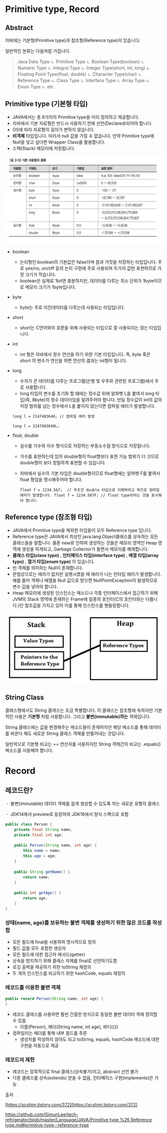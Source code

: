 # Primitive type, Record

## Abstract

자바에는 기본형(Primitive type)과 참조형(Reference type)이 있습니다. 

일반적인 분류는 다음처럼 가집니다.

> Java Data Type
ㄴ Primitive Type
    ㄴ Boolean Type(boolean)
    ㄴ Numeric Type
        ㄴ Integral Type
            ㄴ Integer Type(short, int, long)
            ㄴ Floating Point Type(float, double)
        ㄴ Character Type(char)
ㄴ Reference Type
    ㄴ Class Type
    ㄴ Interface Type
    ㄴ Array Type
    ㄴ Enum Type
    ㄴ etc.
> 

## Primitive type (기본형 타입)

- JAVA에서는 총 8가지의 Primitive type을 미리 정의하고 제공합니다.
- 자바에서 기본 자료형은 반드시 사용하기 전에 선언(Declared)되어야 합니다.
- OS에 따라 자료형의 길이가 변하지 않습니다.
- **비객체** 타입입니다. 따라서 null 값을 가질 수 없습니다. 만약 Primitive type에 Null을 넣고 싶다면 Wrapper Class를 활용합니다.
- 스택(Stack) 메모리에 저장됩니다.

![img](imgs/1.png)

- boolean
    - 논리형인 boolean의 기본값은 false이며 참과 거짓을 저장하는 타입입니다. 주로 yes/no, on/off 등의 논리 구현에 주로 사용되며 두가지 값만 표현하므로 가장 크기가 작습니다.
    - boolean은 실제로 1bit면 충분하지만, 데이터를 다루는 최소 단위가 1byte이므로 메모리 크기가 1byte입니다.
- byte
    - byte는 주로 이진데이터를 다루는데 사용되는 타입입니다.
- short
    - short는 C언어와의 호환을 위해 사용되는 타입으로 잘 사용되지는 않는 타입입니다.
- int
    - int 형은 자바에서 정수 연산을 하기 위한 기본 타입입니다. 즉, byte 혹은 short 의 변수가 연산을 하면 연산의 결과는 int형이 됩니다.
- long
    - 수치가 큰 데이터를 다루는 프로그램(은행 및 우주와 관련된 프로그램)에서 주로 사용합니다.
    - long 타입의 변수를 초기화 할 떄에는 정수값 뒤에 알파벳 L을 붙여서 long 타입(즉, 8byte)의 정수 데이터임을 알려주어야 합니다. 만일 정수값이 int의 값의 저장 범위를 넘는 정수에서 L을 붙이지 않는다면 컴파일 에러가 발생합니다.
    
    `long l = 2147483648; // 컴파일 에러 발생`
    
    `long l = 2147483648L;`
    
- float, double
    - 실수를 가수와 지수 형식으로 저장하는 부동소수점 방식으로 저장됩니다.
    - 가수를 표현하는데 있어 double형이 float형보다 표현 가능 범위가 더 크므로 double형이 보다 정밀하게 표현할 수 있습니다.
    - 자바에서 실수의 기본 타입은 double형이므로 float형에는 알파벳 F를 붙여서 float 형임을 명시해주어야 합니다.
        
        `float f = 1234.567;  // 무조건 double 타입으로 이해하려고 하므로 컴파일 에러가 발생합니다.
        float f = 1234.567F; // float type이라는 것을 표시해야 합니다.`
        

## Reference type (참조형 타입)

- JAVA에서 Primitive type을 제외한 타입들이 모두 Reference type 입니다.
- Reference type은 JAVA에서 최상인 java.lang.Object클래스를 상속하는 모든 클래스들을 말합니다.
물론 new로 인하여 생성하는 것들은 메모리 영역인 Heap 영역에 생성을 하게되고, Garbage Collector가 돌면서 메모리를 해제합니다.
- **클래스 타입(class type)** , **인터페이스 타입(interface type)** , **배열 타입(array type)** , **열거 타입(enum type)** 이 있습니다.
- 빈 객체를 의미하는 Null이 존재합니다.
- 문법상으로는 에러가 없지만 실행시켰을 때 에러가 나는 런타임 에러가 발생합니다. 예를 들어 객체나 배열을 Null 값으로 받으면 NullPointException이 발생하므로 변수 값을 넣어야 합니다.
- Heap 메모리에 생성된 인스턴스는 메소드나 각종 인터페이스에서 접근하기 위해 JVM의 Stack 영역에 존재하는 Frame에 일종의 포인터(C의 포인터와는 다릅니다.)인 참조값을 가지고 있어 이를 통해 인스턴스를 핸들링합니다.

![img2](imgs/2.png)

## String Class

클래스형에서도 String 클래스는 조금 특별합니다. 이 클래스는 참조형에 속하지만 기본적인 사용은 **기본형** 처럼 사용합니다. 그리고 **불변(immutable)하는** 객체입니다. 

String 클래스에는 값을 변경해주는 메소드들이 존재하지만 해당 메소드를 통해 데이터를 바꾼다 해도 새로운 String 클래스 객체를 만들어내는 것입니다. 

일반적으로 기본형 비교는 == 연산자를 사용하지만 String 객체간의 비교는 .equals() 메소드를 사용해야 합니다.

# Record

## 레코드란?

**ㆍ** 불변(immutable) 데이터 객체를 쉽게 생성할 수 있도록 하는 새로운 유형의 클래스

**ㆍ** JDK14에서 preview로 등장하여 JDK16에서 정식 스펙으로 포함

```java
public class Person {
    private final String name;
    private final int age;
    
    public Person(String name, int age) {
        this.name = name;
        this.age = age;
    }
    
    public String getName() {
        return name;
    }
    
    public int getAge() {
        return age;
    }
}
```

### 상태(name, age)를 보유하는 불변 객체를 생성하기 위한 많은 코드를 작성함

- 모든 필드에 final을 사용하여 명시적으로 정의
- 필드 값을 모두 포함한 생성자
- 모든 필드에 대한 접근자 메서드(getter)
- 상속을 방지하기 위해 클래스 자체를 final로 선언하기도함
- 로깅 출력을 제공하기 위한 toString 재정의
- 두 개의 인스턴스를 비교하기 위한 hashCode, equals 재정의

### 레코드를 이용한 불변 객체

```java
public record Person(String name, int age) {
}
```

- 레코드 클래스를 사용하면 훨씬 간결한 방식으로 동일한 불변 데이터 객체 정의할 수 있음
    - 이름(Person), 헤더(String name, int age), 바디({})
- 컴파일러는 헤더를 통해 내부 필드를 추론
    - 생성자를 작성하지 않아도 되고 toString, equals, hashCode 메소드에 대한 구현을 자동으로 제공
    

### 레코드의 제한

- 레코드는 암묵적으로 final 클래스(상속불가)이고, abstract 선언 불가
- 다른 클래스를 상속(extends) 받을 수 없음, 인터페이스 구현(implements)은 가능

출처

[https://scshim.tistory.com/372](https://scshim.tistory.com/372)

[https://github.com/GimunLee/tech-refrigerator/blob/master/Language/JAVA/Primitive type %26 Reference type.md#primitive-type--reference-type](https://github.com/GimunLee/tech-refrigerator/blob/master/Language/JAVA/Primitive%20type%20%26%20Reference%20type.md#primitive-type--reference-type)